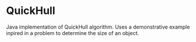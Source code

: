 # QuickHull
Java implementation of QuickHull algorithm. Uses a demonstrative example inpired in a problem to determine the size of an object. 
